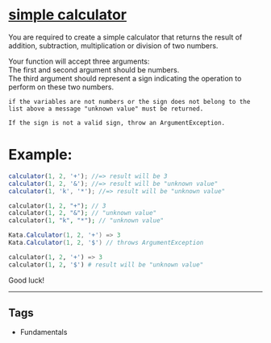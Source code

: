 # [simple calculator ](https://www.codewars.com/kata/5810085c533d69f4980001cf)

You are required to create a simple calculator that returns the result of addition, subtraction, multiplication or division of two numbers.

Your function will accept three arguments:<br>
The first and second argument should be numbers.<br>
The third argument should represent a sign indicating the operation to perform on these two numbers.

```if-not:csharp
if the variables are not numbers or the sign does not belong to the list above a message "unknown value" must be returned.
```

```if:csharp
If the sign is not a valid sign, throw an ArgumentException.
```

# Example:

```javascript
calculator(1, 2, '+'); //=> result will be 3
calculator(1, 2, '&'); //=> result will be "unknown value"
calculator(1, 'k', '*'); //=> result will be "unknown value"
```

```php
calculator(1, 2, "+"); // 3
calculator(1, 2, "&"); // "unknown value"
calculator(1, "k", "*"); // "unknown value"
```

```csharp
Kata.Calculator(1, 2, '+') => 3
Kata.Calculator(1, 2, '$') // throws ArgumentException
```

```python
calculator(1, 2, '+') => 3
calculator(1, 2, '$') # result will be "unknown value"
```

Good luck!

---

## Tags

- Fundamentals

